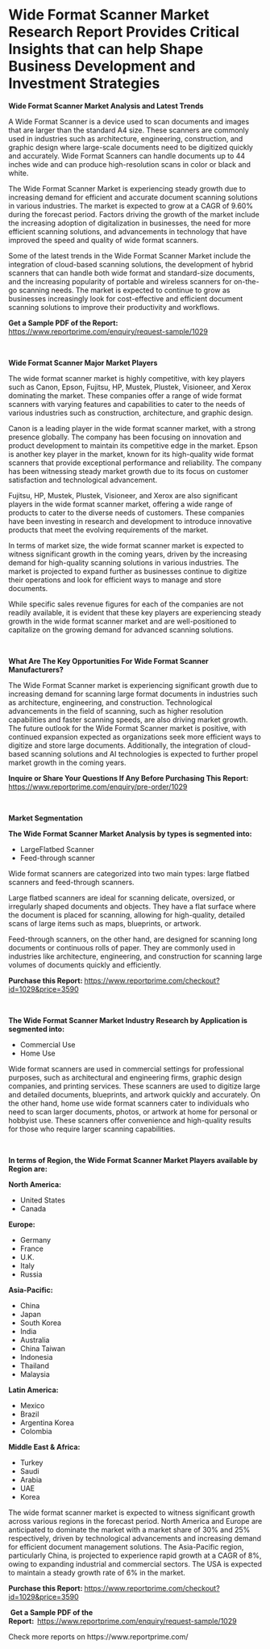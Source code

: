 <p><h1>Wide Format Scanner Market Research Report Provides Critical Insights that can help Shape Business Development and Investment Strategies</h1></p><p><strong>Wide Format Scanner Market Analysis and Latest Trends</strong></p>
<p><p>A Wide Format Scanner is a device used to scan documents and images that are larger than the standard A4 size. These scanners are commonly used in industries such as architecture, engineering, construction, and graphic design where large-scale documents need to be digitized quickly and accurately. Wide Format Scanners can handle documents up to 44 inches wide and can produce high-resolution scans in color or black and white.</p><p>The Wide Format Scanner Market is experiencing steady growth due to increasing demand for efficient and accurate document scanning solutions in various industries. The market is expected to grow at a CAGR of 9.60% during the forecast period. Factors driving the growth of the market include the increasing adoption of digitalization in businesses, the need for more efficient scanning solutions, and advancements in technology that have improved the speed and quality of wide format scanners.</p><p>Some of the latest trends in the Wide Format Scanner Market include the integration of cloud-based scanning solutions, the development of hybrid scanners that can handle both wide format and standard-size documents, and the increasing popularity of portable and wireless scanners for on-the-go scanning needs. The market is expected to continue to grow as businesses increasingly look for cost-effective and efficient document scanning solutions to improve their productivity and workflows.</p></p>
<p><strong>Get a Sample PDF of the Report:&nbsp;</strong> <a href="https://www.reportprime.com/enquiry/request-sample/1029">https://www.reportprime.com/enquiry/request-sample/1029</a></p>
<p>&nbsp;</p>
<p><strong>Wide Format Scanner Major Market Players</strong></p>
<p><p>The wide format scanner market is highly competitive, with key players such as Canon, Epson, Fujitsu, HP, Mustek, Plustek, Visioneer, and Xerox dominating the market. These companies offer a range of wide format scanners with varying features and capabilities to cater to the needs of various industries such as construction, architecture, and graphic design.</p><p>Canon is a leading player in the wide format scanner market, with a strong presence globally. The company has been focusing on innovation and product development to maintain its competitive edge in the market. Epson is another key player in the market, known for its high-quality wide format scanners that provide exceptional performance and reliability. The company has been witnessing steady market growth due to its focus on customer satisfaction and technological advancement.</p><p>Fujitsu, HP, Mustek, Plustek, Visioneer, and Xerox are also significant players in the wide format scanner market, offering a wide range of products to cater to the diverse needs of customers. These companies have been investing in research and development to introduce innovative products that meet the evolving requirements of the market.</p><p>In terms of market size, the wide format scanner market is expected to witness significant growth in the coming years, driven by the increasing demand for high-quality scanning solutions in various industries. The market is projected to expand further as businesses continue to digitize their operations and look for efficient ways to manage and store documents.</p><p>While specific sales revenue figures for each of the companies are not readily available, it is evident that these key players are experiencing steady growth in the wide format scanner market and are well-positioned to capitalize on the growing demand for advanced scanning solutions.</p></p>
<p>&nbsp;</p>
<p><strong>What Are The Key Opportunities For Wide Format Scanner Manufacturers?</strong></p>
<p><p>The Wide Format Scanner market is experiencing significant growth due to increasing demand for scanning large format documents in industries such as architecture, engineering, and construction. Technological advancements in the field of scanning, such as higher resolution capabilities and faster scanning speeds, are also driving market growth. The future outlook for the Wide Format Scanner market is positive, with continued expansion expected as organizations seek more efficient ways to digitize and store large documents. Additionally, the integration of cloud-based scanning solutions and AI technologies is expected to further propel market growth in the coming years.</p></p>
<p><strong>Inquire or Share Your Questions If Any Before Purchasing This Report:</strong> <a href="https://www.reportprime.com/enquiry/pre-order/1029">https://www.reportprime.com/enquiry/pre-order/1029</a></p>
<p>&nbsp;</p>
<p><strong>Market Segmentation</strong></p>
<p><strong>The Wide Format Scanner Market Analysis by types is segmented into:</strong></p>
<p><ul><li>LargeFlatbed Scanner</li><li>Feed-through scanner</li></ul></p>
<p><p>Wide format scanners are categorized into two main types: large flatbed scanners and feed-through scanners.</p><p>Large flatbed scanners are ideal for scanning delicate, oversized, or irregularly shaped documents and objects. They have a flat surface where the document is placed for scanning, allowing for high-quality, detailed scans of large items such as maps, blueprints, or artwork.</p><p>Feed-through scanners, on the other hand, are designed for scanning long documents or continuous rolls of paper. They are commonly used in industries like architecture, engineering, and construction for scanning large volumes of documents quickly and efficiently.</p></p>
<p><strong>Purchase this Report:&nbsp;</strong><a href="https://www.reportprime.com/checkout?id=1029&price=3590">https://www.reportprime.com/checkout?id=1029&price=3590</a></p>
<p>&nbsp;</p>
<p><strong>The Wide Format Scanner Market Industry Research by Application is segmented into:</strong></p>
<p><ul><li>Commercial Use</li><li>Home Use</li></ul></p>
<p><p>Wide format scanners are used in commercial settings for professional purposes, such as architectural and engineering firms, graphic design companies, and printing services. These scanners are used to digitize large and detailed documents, blueprints, and artwork quickly and accurately. On the other hand, home use wide format scanners cater to individuals who need to scan larger documents, photos, or artwork at home for personal or hobbyist use. These scanners offer convenience and high-quality results for those who require larger scanning capabilities.</p></p>
<p>&nbsp;</p>
<p><strong>In terms of Region, the Wide Format Scanner Market Players available by Region are:</strong></p>
<p>
    <p> <strong> North America: </strong>
        <ul>
            <li>United States</li>
            <li>Canada</li>
        </ul>
        </p> 
    <p> <strong> Europe: </strong>
        <ul>
            <li>Germany</li>
            <li>France</li>
            <li>U.K.</li>
            <li>Italy</li>
            <li>Russia</li>
        </ul>
        </p> 
    <p> <strong> Asia-Pacific: </strong>
        <ul>
            <li>China</li>
            <li>Japan</li>
            <li>South Korea</li>
            <li>India</li>
            <li>Australia</li>
            <li>China Taiwan</li>
            <li>Indonesia</li>
            <li>Thailand</li>
            <li>Malaysia</li>
        </ul>
        </p> 
    <p> <strong> Latin America: </strong>
        <ul>
            <li>Mexico</li>
            <li>Brazil</li>
            <li>Argentina Korea</li>
            <li>Colombia</li>
        </ul>
        </p> 
    <p> <strong> Middle East & Africa: </strong>
        <ul>
            <li>Turkey</li>
            <li>Saudi</li>
            <li>Arabia</li>
            <li>UAE</li>
            <li>Korea</li>
        </ul>
    </p>
    </p>
<p><p>The wide format scanner market is expected to witness significant growth across various regions in the forecast period. North America and Europe are anticipated to dominate the market with a market share of 30% and 25% respectively, driven by technological advancements and increasing demand for efficient document management solutions. The Asia-Pacific region, particularly China, is projected to experience rapid growth at a CAGR of 8%, owing to expanding industrial and commercial sectors. The USA is expected to maintain a steady growth rate of 6% in the market.</p></p>
<p><strong>Purchase this Report: </strong><a href="https://www.reportprime.com/checkout?id=1029&price=3590">https://www.reportprime.com/checkout?id=1029&price=3590</a></p>
<p>&nbsp;<strong>Get a Sample PDF of the Report:&nbsp;&nbsp;</strong><a href="https://www.reportprime.com/enquiry/request-sample/1029">https://www.reportprime.com/enquiry/request-sample/1029</a></p>
<p><strong></strong></p>
<p>Check more reports on https://www.reportprime.com/</p>